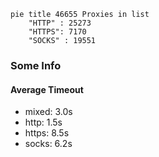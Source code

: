 
```mermaid
pie title 46655 Proxies in list
    "HTTP" : 25273
    "HTTPS": 7170
    "SOCKS" : 19551
```

### Some Info
#### Average Timeout

- mixed: 3.0s
- http: 1.5s
- https: 8.5s
- socks: 6.2s